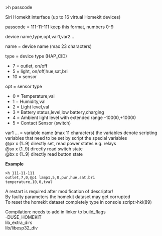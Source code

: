 <span style='color:var(--vscode-symbolIcon-methodForeground);'>>h passcode</span> 

Siri Homekit interface (up to 16 virtual Homekit devices)

passcode = 111-11-111 keep this format, numbers 0-9

<span style='color:var(--vscode-symbolIcon-variableForeground);'>device</span>
name,type,opt,var1,var2...

<span style='color:var(--vscode-symbolIcon-variableForeground);'>name</span> = device name (max 23 characters)  

<span style='color:var(--vscode-symbolIcon-variableForeground);'>type</span> = device type (HAP_CID)
- 7 = outlet, on/off
- 5 = light, on/off,hue,sat,bri
- 10 = sensor

<span style='color:var(--vscode-symbolIcon-variableForeground);'>opt</span> = sensor type
- 0 = Temperature,val
- 1 = Humidity,val
- 2 = Light level,val
- 3 = Battery status,level,low battery,charging
- 4 = Ambient light level with extended range -10000,+10000
- 5 = Contact Sensor (switch)

<span style='color:var(--vscode-symbolIcon-variableForeground);'>var1 ...</span> = variable name (max 11 characters) the variables denote scripting variables that need to be set by script
the special variables  
@px x (1..9) directly set, read power states e.g. relays  
@sx x (1..9) directly read switch state  
@bx x (1..9) directly read button state

**Example** 
``` 
>h 111-11-111
outlet,7,0,@p1 lamp1,5,0,pwr,hue,sat,bri
temperature,10,0,tval
```

A restart is required after modification of descriptor!  
By faulty parameters the homekit dataset may get corrupted  
To reset the homekit dataset completely type in console script>hki(89)

Compilation: needs to add in linker to build_flags  
-DUSE_HOMEKIT  
lib_extra_dirs  
lib/libesp32_div